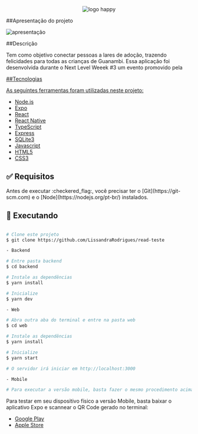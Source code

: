 <div align="center">

<img src="https://github.com/LissandraRodrigues/happy_aplicacao_web/raw/main/logo.svg/" alt="logo happy" />
</div>

##Apresentação do projeto 

<img src="https://github.com/santaba/Happy-NLW-3/blob/main/happy..jpg?raw=true" alt="apresentação" />

##Descrição 

<p>Tem como objetivo conectar pessoas a lares de adoção, trazendo felicidades para todas as crianças de Guanambi.
Essa aplicação foi desenvolvida durante o Next Level Weeek #3 um evento promovido pela <a href="https://rocketseat.com.br/"Rocketseat</a></p>

<div id="tecnologia">
##Tecnologias 

<p>As seguintes ferramentas foram utilizadas neste projeto:</p>

- [Node.js](https://nodejs.org/en/)
- [Expo](https://expo.io/)
- [React](https://pt-br.reactjs.org/)
- [React Native](https://reactnative.dev/)
- [TypeScript](https://www.typescriptlang.org/)
- [Express](https://expressjs.com/pt-br/)
- [SQLite3](https://www.sqlite.org/index.html)
- [Javascript](https://developer.mozilla.org/pt-BR/docs/Web/JavaScript)
- [HTML5](https://developer.mozilla.org/pt-BR/docs/Web/HTML/HTML5)
- [CSS3](https://developer.mozilla.org/pt-BR/docs/Web/CSS)
</div>

<div id="requisitos">

## :white_check_mark: Requisitos ##

<p>Antes de executar :checkered_flag:, você precisar ter o [Git](https://git-scm.com) e o [Node](https://nodejs.org/pt-br/) instalados.</p>

</div>

## :checkered_flag: Executando ##

```bash

# Clone este projeto
$ git clone https://github.com/LissandraRodrigues/read-teste

- Backend

# Entre pasta backend 
$ cd backend

# Instale as dependências
$ yarn install

# Inicialize 
$ yarn dev

- Web

# Abra outra aba do terminal e entre na pasta web
$ cd web

# Instale as dependências
$ yarn install

# Inicialize 
$ yarn start

# O servidor irá iniciar em http://localhost:3000

- Mobile

# Para executar a versão mobile, basta fazer o mesmo procedimento acima da versão web, trocando a palavra "web" por "mobile".
```

Para testar em seu dispositivo físico a versão Mobile, basta baixar o aplicativo Expo e scannear o QR Code gerado no terminal:

- <a href = "https://play.google.com/store/apps/details?id=host.exp.exponent&hl=pt_BR" > Google Play </a>
- <a href = "https://apps.apple.com/br/app/expo-client/id982107779"> Apple Store </a>

</div>
